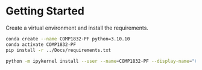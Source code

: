 # Getting Started

Create a virtual environment and install the requirements.

```bash
conda create --name COMP1832-PF python=3.10.10
conda activate COMP1832-PF
pip install -r ../Docs/requirements.txt
```

```bash
python -m ipykernel install --user --name=COMP1832-PF --display-name="COMP1832-PF(GPU)"
```

